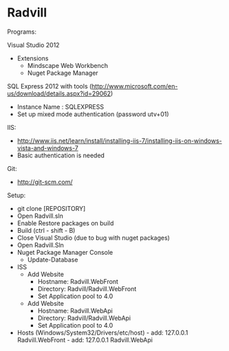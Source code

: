 Radvill
=======

Programs:

Visual Studio 2012
 - Extensions
    - Mindscape Web Workbench
    - Nuget Package Manager
    
SQL Express 2012 with tools (http://www.microsoft.com/en-us/download/details.aspx?id=29062)
 - Instance Name : SQLEXPRESS
 - Set up mixed mode authentication (password utv+01)
 
IIS:
 - http://www.iis.net/learn/install/installing-iis-7/installing-iis-on-windows-vista-and-windows-7
 - Basic authentication is needed

Git: 
 - http://git-scm.com/



Setup: 
 - git clone [REPOSITORY]
 - Open Radvill.sln
 - Enable Restore packages on build
 - Build (ctrl - shift - B)
 - Close Visual Studio (due to bug with nuget packages)
 - Open Radvill.Sln
 - Nuget Package Manager Console
    - Update-Database
 - ISS
    - Add Website
        - Hostname: Radvill.WebFront
        - Directory: Radvill/Radvill.WebFront
        - Set Application pool to 4.0
    - Add Website
        - Hostname: Radvill.WebApi
        - Directory: Radvill/Radvill.WebApi
        - Set Application pool to 4.0
 - Hosts (Windows/System32/Drivers/etc/host) 
        - add: 127.0.0.1 Radvill.WebFront
        - add: 127.0.0.1 Radvill.WebApi
